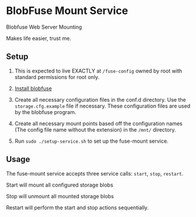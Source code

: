 # BlobFuse Mount Service

Blobfuse Web Server Mounting

Makes life easier, trust me.

## Setup

1. This is expected to live EXACTLY at `/fuse-config` owned by root with standard permissions for root only.

2. [Install blobfuse](https://github.com/Azure/azure-storage-fuse/wiki/1.-Installation)

3. Create all necessary configuration files in the conf.d directory.  Use the `storage.cfg.example` file if necessary.  These configuration files are used by the blobfuse program.

4. Create all necessary mount points based off the configuration names (The config file name without the extension) in the `/mnt/` directory.

5. Run `sudo ./setup-service.sh` to set up the fuse-mount service.

## Usage

The fuse-mount service accepts three service calls: `start`, `stop`, `restart`.

Start will mount all configured storage blobs

Stop will unmount all mounted storage blobs

Restart will perform the start and stop actions sequentially.